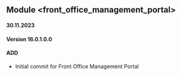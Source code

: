 ## Module <front_office_management_portal>

#### 30.11.2023
#### Version 16.0.1.0.0
#### ADD
- Initial commit for Front Office Management Portal
